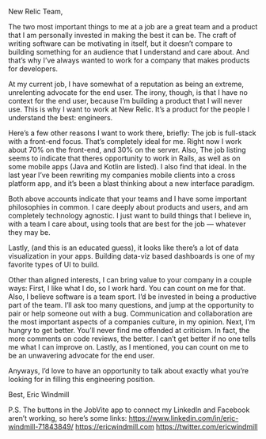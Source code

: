 New Relic Team,

The two most important things to me at a job are a great team and a product that I am personally invested in making the best it can be. The craft of writing software can be motivating in itself, but it doesn’t compare to building something for an audience that I understand and care about. And that’s why I’ve always wanted to work for a company that makes products for developers.

At my current job, I have somewhat of a reputation as being an extreme, unrelenting advocate for the end user. The irony, though, is that I have no context for the end user, because I’m building a product that I will never use. This is why I want to work at New Relic. It’s a product for the people I understand the best: engineers. 

Here’s a few other reasons I want to work there, briefly: The job is full-stack with a front-end focus. That’s completely ideal for me. Right now I work about 70% on the front-end, and 30% on the server. Also, The job listing seems to indicate that theres opportunity to work in Rails, as well as on some mobile apps (Java and Kotlin are listed). I also find that ideal. In the last year I’ve been rewriting my companies mobile clients into a cross platform app, and it’s been a blast thinking about a new interface paradigm.

Both above accounts indicate that your teams and I have some important philosophies in common. I care deeply about products and users, and am completely technology agnostic. I just want to build things that I believe in, with a team I care about, using tools that are best for the job — whatever they may be. 

Lastly, (and this is an educated guess), it looks like there’s a lot of data visualization in your apps. Building data-viz based dashboards is one of my favorite types of UI to build.

Other than aligned interests, I can bring value to your company in a couple ways: First, I like what I do, so I work hard. You can count on me for that. Also, I believe software is a team sport. I’d be invested in being a productive part of the team. I’ll ask too many questions, and jump at the opportunity to pair or help someone out with a bug. Communication and collaboration are the most important aspects of a companies culture, in my opinion. Next, I’m hungry to get better. You’ll never find me offended at criticism. In fact, the more comments on code reviews, the better. I can’t get better if no one tells me what I can improve on. Lastly, as I mentioned, you can count on me to be an unwavering advocate for the end user. 

Anyways, I’d love to have an opportunity to talk about exactly what you’re looking for in filling this engineering position.

Best,
Eric Windmill

P.S. The buttons in the JobVite app to connect my LinkedIn and Facebook aren’t working, so here’s some links:
https://www.linkedin.com/in/eric-windmill-71843849/
https://ericwindmill.com
https://twitter.com/ericwindmill